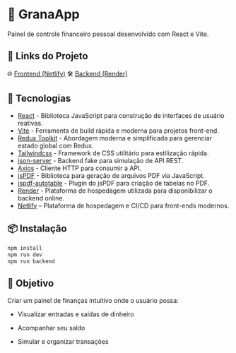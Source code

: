 # 💸 GranaApp

Painel de controle financeiro pessoal desenvolvido com React e Vite.

## 🔗 Links do Projeto

🌐 [Frontend (Netlify)](https://granaapp.netlify.app/)
🛠️ [Backend (Render)](https://granaapp.onrender.com/)

## 🚀 Tecnologias

- [React](https://reactjs.org/) - Biblioteca JavaScript para construção de interfaces de usuário reativas.
- [Vite](https://vitejs.dev/) - Ferramenta de build rápida e moderna para projetos front-end.
- [Redux Toolkit](https://redux-toolkit.js.org/) - Abordagem moderna e simplificada para gerenciar estado global com Redux.
- [Tailwindcss](https://tailwindcss.com/) - Framework de CSS utilitário para estilização rápida.
- [json-server](https://github.com/typicode/json-server) - Backend fake para simulação de API REST.
- [Axios](https://axios-http.com/) - Cliente HTTP para consumir a API.
- [jsPDF](https://github.com/parallax/jsPDF) - Biblioteca para geração de arquivos PDF via JavaScript.
- [jspdf-autotable](https://github.com/simonbengtsson/jsPDF-AutoTable) - Plugin do jsPDF para criação de tabelas no PDF.
- [Render](https://render.com/) - Plataforma de hospedagem utilizada para disponibilizar o backend online.
- [Netlify](https://www.netlify.com) – Plataforma de hospedagem e CI/CD para front-ends modernos.


## 📦 Instalação

```bash
npm install
npm run dev
npm run backend 
```

## 📌 Objetivo

Criar um painel de finanças intuitivo onde o usuário possa:

- Visualizar entradas e saídas de dinheiro

- Acompanhar seu saldo

- Simular e organizar transações
